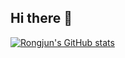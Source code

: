 ## Hi there 👋

[![Rongjun's GitHub stats](https://github-readme-stats.vercel.app/api?username=Rongjun-ANU)](https://github.com/anuraghazra/github-readme-stats)
<!--
**Rongjun-ANU/Rongjun-ANU** is a ✨ _special_ ✨ repository because its `README.md` (this file) appears on your GitHub profile.

Here are some ideas to get you started:

- 🔭 I’m currently working on ...
- 🌱 I’m currently learning ...
- 👯 I’m looking to collaborate on ...
- 🤔 I’m looking for help with ...
- 💬 Ask me about ...
- 📫 How to reach me: ...
- 😄 Pronouns: ...
- ⚡ Fun fact: ...
-->
